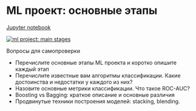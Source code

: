 # ML проeкт: основные этапы

[Jupyter notebook](../src/jupyter_notebooks/lecture_01_ML_project_flow.ipynb)

[![ml project: main stages](http://img.youtube.com/vi/Fl440k56_yY/0.jpg)](http://www.youtube.com/watch?v=Fl440k56_yY "ML project: main stages")

Вопросы для самопроверки

* Перечислите основные этапы ML проекта и коротко опишите каждый этап
* Перечислите известные вам алгоритмы классификации. Какие достоинства и недостатки у каждого из них?
* Назовите основные метрики классификации. Что такое ROC-AUC?
* Boosting vs Bagging: краткое описание и основные различия
* Продвинутые тeхники построения моделей: stacking, blending.
